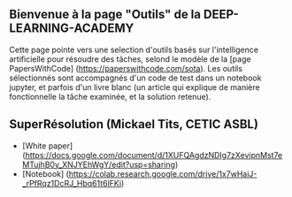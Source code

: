 ## Bienvenue à la page "Outils" de la DEEP-LEARNING-ACADEMY

Cette page pointe vers une selection d'outils basés sur l'intelligence artificielle pour résoudre des tâches, selond le modèle de la  [page PapersWithCode] (https://paperswithcode.com/sota). Les outils sélectionnés sont accompagnés d'un code de test dans un notebook jupyter, et parfois d'un livre blanc (un article qui explique de manière fonctionnelle la tâche examinée, et la solution retenue). 

## SuperRésolution (Mickael Tits, CETIC ASBL)
* [White paper] (https://docs.google.com/document/d/1XUFQAgdzNDIg7zXevipnMst7eMTujhB0y_XNJYEhWgY/edit?usp=sharing)
* [Notebook] (https://colab.research.google.com/drive/1x7wHaiJ-_rPfRqz1DcRJ_Hbq61t6lFKi)


